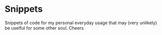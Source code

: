 # Snippets
Snippets of code for my personal everyday usage that may (very unlikely) be uselful for some other soul.
Cheers
